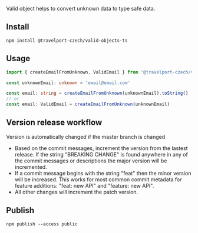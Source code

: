 Valid object helps to convert unknown data to type safe data.

## Install
```
npm install @travelport-czech/valid-objects-ts
```

## Usage

```typescript
import { createEmailFromUnknown, ValidEmail } from '@travelport-czech/valid-objects-ts' import { ValidEmail } from './ValidEmail'

const unknownEmail: unknown = 'email@email.com'

const email: string = createEmailFromUnknown(unknownEmail).toString()
// or
const email: ValidEmail = createEmailFromUnknown(unknownEmail)
```

## Version release workflow

Version is automatically changed if the master branch is changed

* Based on the commit messages, increment the version from the lastest release.
If the string "BREAKING CHANGE" is found anywhere in any of the commit messages or descriptions the major version will be incremented.
* If a commit message begins with the string "feat" then the minor version will be increased. This works for most common commit metadata for feature additions: "feat: new API" and "feature: new API".
* All other changes will increment the patch version.

## Publish
```
npm publish --access public
```
